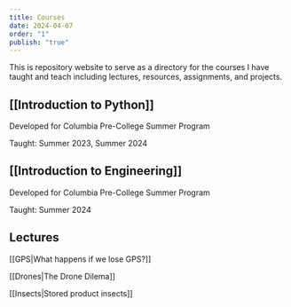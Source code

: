 ```yaml
---
title: Courses
date: 2024-04-07
order: "1"
publish: "true"
---
```


This is repository website to serve as a directory for the courses I have taught and teach including lectures, resources, assignments, and projects.

## [[Introduction to Python]]

Developed for Columbia Pre-College Summer Program

Taught: Summer 2023, Summer 2024

## [[Introduction to Engineering]]

Developed for Columbia Pre-College Summer Program

Taught: Summer 2024

## Lectures

[[GPS|What happens if we lose GPS?]]

[[Drones|The Drone Dilema]]

[[Insects|Stored product insects]]

